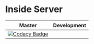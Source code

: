 # Inside Server

| Master | Development |
| :----: | :---------: |
| [![Codacy Badge](https://api.codacy.com/project/badge/Grade/5fd186ba81164642aedcf1067f0a16e3)](https://www.codacy.com/app/ifactory-solutions/inside-server?utm_source=github.com&amp;utm_medium=referral&amp;utm_content=ifactory-solutions/inside-server&amp;utm_campaign=Badge_Grade) |
